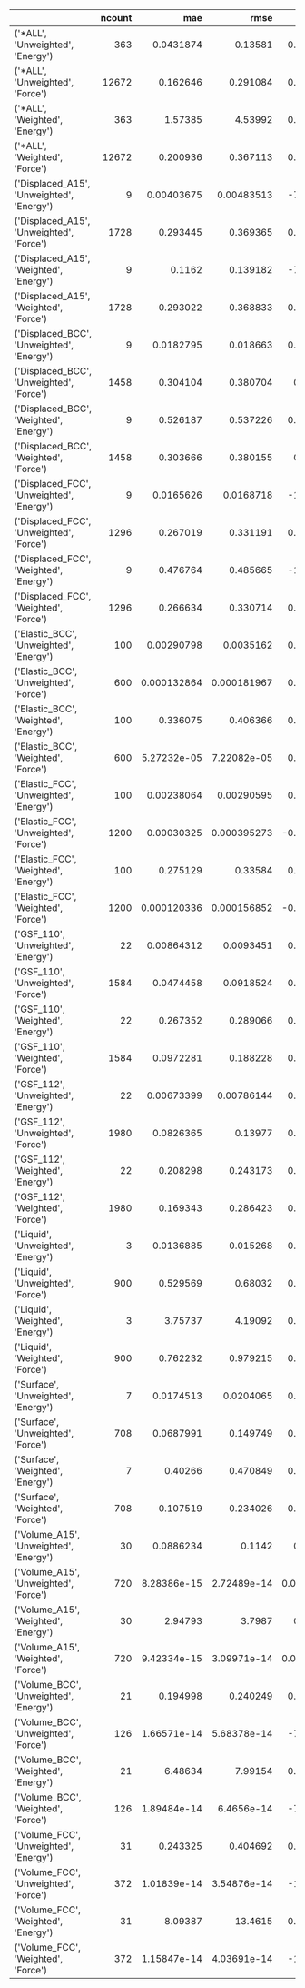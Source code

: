 |                                           |   ncount |         mae |         rmse |         rsq |
|:------------------------------------------|---------:|------------:|-------------:|------------:|
| ('*ALL', 'Unweighted', 'Energy')          |      363 | 0.0431874   |  0.13581     |   0.999257  |
| ('*ALL', 'Unweighted', 'Force')           |    12672 | 0.162646    |  0.291084    |   0.952601  |
| ('*ALL', 'Weighted', 'Energy')            |      363 | 1.57385     |  4.53992     |   0.999963  |
| ('*ALL', 'Weighted', 'Force')             |    12672 | 0.200936    |  0.367113    |   0.975023  |
| ('Displaced_A15', 'Unweighted', 'Energy') |        9 | 0.00403675  |  0.00483513  |  -7.50017   |
| ('Displaced_A15', 'Unweighted', 'Force')  |     1728 | 0.293445    |  0.369365    |   0.581465  |
| ('Displaced_A15', 'Weighted', 'Energy')   |        9 | 0.1162      |  0.139182    |  -7.50017   |
| ('Displaced_A15', 'Weighted', 'Force')    |     1728 | 0.293022    |  0.368833    |   0.581465  |
| ('Displaced_BCC', 'Unweighted', 'Energy') |        9 | 0.0182795   |  0.018663    |   0.807322  |
| ('Displaced_BCC', 'Unweighted', 'Force')  |     1458 | 0.304104    |  0.380704    |   0.93714   |
| ('Displaced_BCC', 'Weighted', 'Energy')   |        9 | 0.526187    |  0.537226    |   0.807322  |
| ('Displaced_BCC', 'Weighted', 'Force')    |     1458 | 0.303666    |  0.380155    |   0.93714   |
| ('Displaced_FCC', 'Unweighted', 'Energy') |        9 | 0.0165626   |  0.0168718   | -13.3677    |
| ('Displaced_FCC', 'Unweighted', 'Force')  |     1296 | 0.267019    |  0.331191    |   0.585915  |
| ('Displaced_FCC', 'Weighted', 'Energy')   |        9 | 0.476764    |  0.485665    | -13.3677    |
| ('Displaced_FCC', 'Weighted', 'Force')    |     1296 | 0.266634    |  0.330714    |   0.585915  |
| ('Elastic_BCC', 'Unweighted', 'Energy')   |      100 | 0.00290798  |  0.0035162   |   0.997401  |
| ('Elastic_BCC', 'Unweighted', 'Force')    |      600 | 0.000132864 |  0.000181967 |   0.381675  |
| ('Elastic_BCC', 'Weighted', 'Energy')     |      100 | 0.336075    |  0.406366    |   0.997401  |
| ('Elastic_BCC', 'Weighted', 'Force')      |      600 | 5.27232e-05 |  7.22082e-05 |   0.381675  |
| ('Elastic_FCC', 'Unweighted', 'Energy')   |      100 | 0.00238064  |  0.00290595  |   0.997165  |
| ('Elastic_FCC', 'Unweighted', 'Force')    |     1200 | 0.00030325  |  0.000395273 |  -0.221567  |
| ('Elastic_FCC', 'Weighted', 'Energy')     |      100 | 0.275129    |  0.33584     |   0.997165  |
| ('Elastic_FCC', 'Weighted', 'Force')      |     1200 | 0.000120336 |  0.000156852 |  -0.221567  |
| ('GSF_110', 'Unweighted', 'Energy')       |       22 | 0.00864312  |  0.0093451   |   0.753059  |
| ('GSF_110', 'Unweighted', 'Force')        |     1584 | 0.0474458   |  0.0918524   |   0.996835  |
| ('GSF_110', 'Weighted', 'Energy')         |       22 | 0.267352    |  0.289066    |   0.753059  |
| ('GSF_110', 'Weighted', 'Force')          |     1584 | 0.0972281   |  0.188228    |   0.996835  |
| ('GSF_112', 'Unweighted', 'Energy')       |       22 | 0.00673399  |  0.00786144  |   0.915217  |
| ('GSF_112', 'Unweighted', 'Force')        |     1980 | 0.0826365   |  0.13977     |   0.994889  |
| ('GSF_112', 'Weighted', 'Energy')         |       22 | 0.208298    |  0.243173    |   0.915217  |
| ('GSF_112', 'Weighted', 'Force')          |     1980 | 0.169343    |  0.286423    |   0.994889  |
| ('Liquid', 'Unweighted', 'Energy')        |        3 | 0.0136885   |  0.015268    |   0.978378  |
| ('Liquid', 'Unweighted', 'Force')         |      900 | 0.529569    |  0.68032     |   0.896701  |
| ('Liquid', 'Weighted', 'Energy')          |        3 | 3.75737     |  4.19092     |   0.978378  |
| ('Liquid', 'Weighted', 'Force')           |      900 | 0.762232    |  0.979215    |   0.896701  |
| ('Surface', 'Unweighted', 'Energy')       |        7 | 0.0174513   |  0.0204065   |   0.980042  |
| ('Surface', 'Unweighted', 'Force')        |      708 | 0.0687991   |  0.149749    |   0.993801  |
| ('Surface', 'Weighted', 'Energy')         |        7 | 0.40266     |  0.470849    |   0.980042  |
| ('Surface', 'Weighted', 'Force')          |      708 | 0.107519    |  0.234026    |   0.993801  |
| ('Volume_A15', 'Unweighted', 'Energy')    |       30 | 0.0886234   |  0.1142      |   0.99976   |
| ('Volume_A15', 'Unweighted', 'Force')     |      720 | 8.28386e-15 |  2.72489e-14 |   0.0660954 |
| ('Volume_A15', 'Weighted', 'Energy')      |       30 | 2.94793     |  3.7987      |   0.99976   |
| ('Volume_A15', 'Weighted', 'Force')       |      720 | 9.42334e-15 |  3.09971e-14 |   0.0660954 |
| ('Volume_BCC', 'Unweighted', 'Energy')    |       21 | 0.194998    |  0.240249    |   0.999679  |
| ('Volume_BCC', 'Unweighted', 'Force')     |      126 | 1.66571e-14 |  5.68378e-14 | -74.0755    |
| ('Volume_BCC', 'Weighted', 'Energy')      |       21 | 6.48634     |  7.99154     |   0.999679  |
| ('Volume_BCC', 'Weighted', 'Force')       |      126 | 1.89484e-14 |  6.4656e-14  | -74.0755    |
| ('Volume_FCC', 'Unweighted', 'Energy')    |       31 | 0.243325    |  0.404692    |   0.998173  |
| ('Volume_FCC', 'Unweighted', 'Force')     |      372 | 1.01839e-14 |  3.54876e-14 | -13.6503    |
| ('Volume_FCC', 'Weighted', 'Energy')      |       31 | 8.09387     | 13.4615      |   0.998173  |
| ('Volume_FCC', 'Weighted', 'Force')       |      372 | 1.15847e-14 |  4.03691e-14 | -13.6503    |